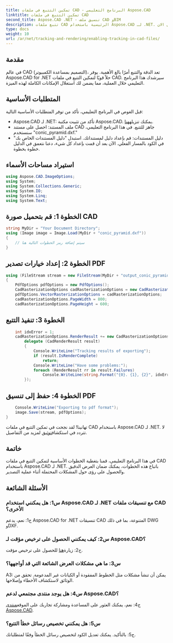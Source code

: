 ```yaml
---
title: تمكين التتبع في ملفات CAD - البرنامج التعليمي Aspose.CAD
linktitle: تمكين التتبع في ملفات CAD
second_title: Aspose.CAD .NET - تنسيق ملف CAD وBIM
description: تتبع ملفات CAD الرئيسية باستخدام Aspose.CAD لـ .NET. اتبع دليلنا خطوة بخطوة للحصول على عرض دقيق وتتبع الأخطاء. التحميل الان!
type: docs
weight: 10
url: /ar/net/tracking-and-rendering/enabling-tracking-in-cad-files/
---
```

## مقدمة

في عالم CAD (التصميم بمساعدة الكمبيوتر)، تعد الدقة والتتبع أمرًا بالغ الأهمية. يوفر Aspose.CAD for .NET حلاً قويًا لتمكين التتبع في ملفات CAD. سيرشدك هذا البرنامج التعليمي خلال العملية، مما يضمن لك استغلال الإمكانات الكاملة لهذه الميزة.

## المتطلبات الأساسية

قبل الغوص في البرنامج التعليمي، تأكد من توفر المتطلبات الأساسية التالية:
-  Aspose.CAD لـ .NET: تأكد من تثبيت مكتبة Aspose.CAD. يمكنك تنزيله[هنا](https://releases.aspose.com/cad/net/).
- ملف المستند: احصل على مستند CAD جاهز للتتبع. في هذا البرنامج التعليمي، سنستخدم "conic_pyramid.dxf."
- دليل المستندات: قم بإعداد دليل لمستنداتك. استبدل "دليل المستندات الخاص بك" في الكود بالمسار الفعلي.
الآن بعد أن قمت بإعداد كل شيء، دعنا نتعمق في الدليل خطوة بخطوة.

## استيراد مساحات الأسماء

```csharp
using Aspose.CAD.ImageOptions;
using System;
using System.Collections.Generic;
using System.IO;
using System.Linq;
using System.Text;
```

## الخطوة 1: قم بتحميل صورة CAD

```csharp
string MyDir = "Your Document Directory";
using (Image image = Image.Load(MyDir + "conic_pyramid.dxf"))
{
    // سيتم إضافة رمز الخطوات التالية هنا
}
```

## الخطوة 2: إعداد خيارات تصدير PDF

```csharp
using (FileStream stream = new FileStream(MyDir + "output_conic_pyramid.pdf", FileMode.Create))
{
    PdfOptions pdfOptions = new PdfOptions();
    CadRasterizationOptions cadRasterizationOptions = new CadRasterizationOptions();
    pdfOptions.VectorRasterizationOptions = cadRasterizationOptions;
    cadRasterizationOptions.PageWidth = 800;
    cadRasterizationOptions.PageHeight = 600;
```

## الخطوة 3: تنفيذ التتبع

```csharp
    int idxError = 1;
    cadRasterizationOptions.RenderResult += new CadRasterizationOptions.CadRenderHandler(
        delegate (CadRenderResult result)
        {
            Console.WriteLine("Tracking results of exporting");
            if (result.IsRenderComplete)
                return;
            Console.WriteLine("Have some problems:");
            foreach (RenderResult rr in result.Failures)
                Console.WriteLine(string.Format("{0}. {1}, {2}", idxError++, rr.RenderCode.ToString(), rr.Message));
        });
```

## الخطوة 4: حفظ إلى تنسيق PDF

```csharp
    Console.WriteLine("Exporting to pdf format");
    image.Save(stream, pdfOptions);
}
```

 تهانينا! لقد نجحت في تمكين التتبع في ملفات CAD باستخدام Aspose.CAD لـ .NET. لا تتردد في استكشاف[توثيق](https://reference.aspose.com/cad/net/) لمزيد من التفاصيل.

## خاتمة

في هذا البرنامج التعليمي، قمنا بتغطية الخطوات الأساسية لتمكين التتبع في ملفات CAD باستخدام Aspose.CAD لـ .NET. باتباع هذه الخطوات، يمكنك ضمان العرض الدقيق والحصول على رؤى حول المشكلات المحتملة أثناء عملية التصدير.

## الأسئلة الشائعة

### س1: هل يمكنني استخدام Aspose.CAD لـ .NET مع تنسيقات ملفات CAD الأخرى؟

ج1: نعم، يدعم Aspose.CAD for .NET تنسيقات CAD المتنوعة، بما في ذلك DWG وDXF.

### س2: كيف يمكنني الحصول على ترخيص مؤقت لـ Aspose.CAD؟

 ج2: زيارة[هنا](https://purchase.aspose.com/temporary-license/) للحصول على ترخيص مؤقت.

### س3: ما هي مشكلات العرض الشائعة التي قد أواجهها؟

A3: يمكن أن تنشأ مشكلات مثل الخطوط المفقودة أو الكيانات غير المدعومة. تحقق من الوثائق لاستكشاف الأخطاء وإصلاحها.

### س4: هل يوجد منتدى مجتمعي لدعم Aspose.CAD؟

 ج4: نعم، يمكنك العثور على المساعدة ومشاركة تجاربك على الموقع[منتدى Aspose.CAD](https://forum.aspose.com/c/cad/19).

### س5: هل يمكنني تخصيص رسائل خطأ التتبع؟

ج5: بالتأكيد. يمكنك تعديل الكود لتخصيص رسائل الخطأ وفقًا لمتطلباتك.